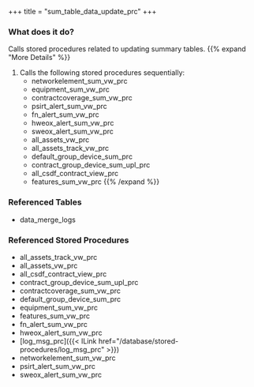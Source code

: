 +++
title = "sum_table_data_update_prc"
+++

### What does it do?
Calls stored procedures related to updating summary tables.
{{% expand "More Details" %}}
1. Calls the following stored procedures sequentially:
   - networkelement_sum_vw_prc
   - equipment_sum_vw_prc
   - contractcoverage_sum_vw_prc
   - psirt_alert_sum_vw_prc
   - fn_alert_sum_vw_prc
   - hweox_alert_sum_vw_prc
   - sweox_alert_sum_vw_prc
   - all_assets_vw_prc
   - all_assets_track_vw_prc
   - default_group_device_sum_prc
   - contract_group_device_sum_upl_prc
   - all_csdf_contract_view_prc
   - features_sum_vw_prc
{{% /expand %}}

### Referenced Tables
- data_merge_logs

### Referenced Stored Procedures
- all_assets_track_vw_prc
- all_assets_vw_prc
- all_csdf_contract_view_prc
- contract_group_device_sum_upl_prc
- contractcoverage_sum_vw_prc
- default_group_device_sum_prc
- equipment_sum_vw_prc
- features_sum_vw_prc
- fn_alert_sum_vw_prc
- hweox_alert_sum_vw_prc
- [log_msg_prc]({{< ILink href="/database/stored-procedures/log_msg_prc" >}})
- networkelement_sum_vw_prc
- psirt_alert_sum_vw_prc
- sweox_alert_sum_vw_prc
